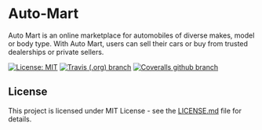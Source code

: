 # Auto-Mart
Auto Mart is an online marketplace for automobiles of diverse makes, model or body type.
With Auto Mart, users can sell their cars or buy from trusted dealerships or private sellers.

[![License: MIT](https://img.shields.io/badge/License-MIT-yellow.svg?style=plastic)](https://opensource.org/licenses/MIT)
[![Travis (.org) branch](https://img.shields.io/travis/chidoziegabriel/auto-mart/develop.svg?style=plastic)](https://travis-ci.org/ChidozieGabriel/auto-mart)
[![Coveralls github branch](https://img.shields.io/coveralls/github/ChidozieGabriel/auto-mart/develop.svg?style=plastic)](https://coveralls.io/github/ChidozieGabriel/auto-mart?branch=develop)

## License
This project is licensed under MIT License - see the [LICENSE.md](LICENSE.md) file for details.

